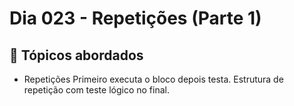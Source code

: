 # Dia 023 - Repetições (Parte 1)

## 📌 Tópicos abordados
- Repetições
Primeiro executa o bloco depois testa.
Estrutura de repetição com teste lógico no final.